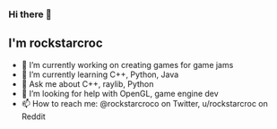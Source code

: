 ### Hi there 👋

## I'm rockstarcroc

- 🔭 I’m currently working on creating games for game jams
- 🌱 I’m currently learning C++, Python, Java
- 💬 Ask me about C++, raylib, Python
- 🤔 I’m looking for help with OpenGL, game engine dev
- 📫 How to reach me: @rockstarcroco on Twitter, u/rockstarcroc on Reddit

<!--
**rockstarcroc/rockstarcroc** is a ✨ _special_ ✨ repository because its `README.md` (this file) appears on your GitHub profile.

Here are some ideas to get you started:

- 👯 I’m looking to collaborate on ...
- 😄 Pronouns: ...
- ⚡ Fun fact: ...
-->
